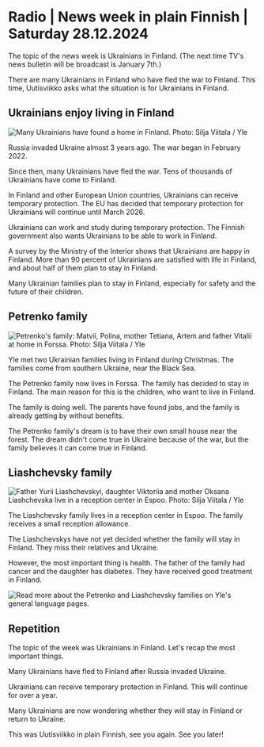 # Radio \| News week in plain Finnish \| Saturday 28.12.2024

The topic of the news week is Ukrainians in Finland. (The next time TV's news bulletin will be broadcast is January 7th.)

There are many Ukrainians in Finland who have fled the war to Finland. This time, Uutisviikko asks what the situation is for Ukrainians in Finland.

## Ukrainians enjoy living in Finland

![Many Ukrainians have found a home in Finland. Photo: Silja Viitala / Yle](https://images.cdn.yle.fi/image/upload/c_crop,h_3193,w_5677,x_0,y_601/ar_1.777777777777777,c_fill,g_faces,h_431,w_767/dpr_1.0/q_auto:eco/f_auto/fl_lossy/v1734522579/39-13972406762b5bcacbea)

Russia invaded Ukraine almost 3 years ago. The war began in February 2022.

Since then, many Ukrainians have fled the war. Tens of thousands of Ukrainians have come to Finland.

In Finland and other European Union countries, Ukrainians can receive temporary protection. The EU has decided that temporary protection for Ukrainians will continue until March 2026.

Ukrainians can work and study during temporary protection. The Finnish government also wants Ukrainians to be able to work in Finland.

A survey by the Ministry of the Interior shows that Ukrainians are happy in Finland. More than 90 percent of Ukrainians are satisfied with life in Finland, and about half of them plan to stay in Finland.

Many Ukrainian families plan to stay in Finland, especially for safety and the future of their children.

## Petrenko family

![Petrenko's family: Matvii, Polina, mother Tetiana, Artem and father Vitalii at home in Forssa. Photo: Silja Viitala / Yle](https://images.cdn.yle.fi/image/upload/c_crop,h_3346,w_5950,x_0,y_537/ar_1.7777777777777777,c_fill,g_faces,h_431,w_767/dpr_1.0/q_auto:eco/f_auto/fl_lossy/v1734524597/39-13973326762bdcd3fb89)

Yle met two Ukrainian families living in Finland during Christmas. The families come from southern Ukraine, near the Black Sea.

The Petrenko family now lives in Forssa. The family has decided to stay in Finland. The main reason for this is the children, who want to live in Finland.

The family is doing well. The parents have found jobs, and the family is already getting by without benefits.

The Petrenko family's dream is to have their own small house near the forest. The dream didn't come true in Ukraine because of the war, but the family believes it can come true in Finland.

## Liashchevsky family

![Father Yurii Liashchevskyi, daughter Viktoriia and mother Oksana Liashchevska live in a reception center in Espoo. Photo: Silja Viitala / Yle](https://images.cdn.yle.fi/image/upload/c_crop,h_3341,w_5940,x_0,y_448/ar_1.777777777777777,c_fill,g_faces,h_431,w_767/dpr_1.0/q_auto:eco/f_auto/fl_lossy/v1734522562/39-13972386762b5bb176b0)

The Liashchevsky family lives in a reception center in Espoo. The family receives a small reception allowance.

The Liashchevskys have not yet decided whether the family will stay in Finland. They miss their relatives and Ukraine.

However, the most important thing is health. The father of the family had cancer and the daughter has diabetes. They have received good treatment in Finland.

![Read more about the Petrenko and Liashchevsky families on Yle's general language pages.](https://yle.fi/a/74-20128678)

## Repetition

The topic of the week was Ukrainians in Finland. Let's recap the most important things.

Many Ukrainians have fled to Finland after Russia invaded Ukraine.

Ukrainians can receive temporary protection in Finland. This will continue for over a year.

Many Ukrainians are now wondering whether they will stay in Finland or return to Ukraine.

This was Uutisviikko in plain Finnish, see you again. See you later!
